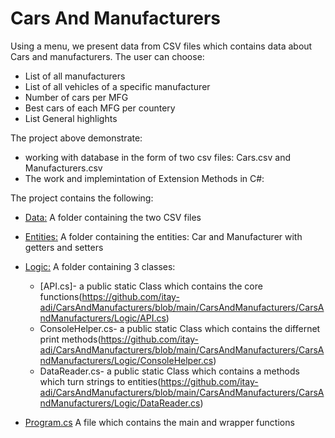 # Cars And Manufacturers

Using a menu, we present data from CSV files which contains data about Cars and manufacturers.
The user can choose:
* List of all manufacturers
* List of all vehicles of a specific manufacturer
* Number of cars per MFG
* Best cars of each MFG per countery
* List General highlights

The project above demonstrate:
* working with database in the form of two csv files: Cars.csv and Manufacturers.csv
* The work and implemintation of Extension Methods in C#:



The project contains the following:
* [Data:](https://github.com/itay-adi/CarsAndManufacturers/tree/main/CarsAndManufacturers/CarsAndManufacturers/Data) 
	A folder containing the two CSV files
	
* [Entities:](https://github.com/itay-adi/CarsAndManufacturers/tree/main/CarsAndManufacturers/CarsAndManufacturers/Entities)
	A folder containing the entities: Car and Manufacturer with getters and setters
	
* [Logic:](https://github.com/itay-adi/CarsAndManufacturers/tree/main/CarsAndManufacturers/CarsAndManufacturers/Logic)
	A folder containing 3 classes:
	* [API.cs]- a public static Class which contains the core functions(https://github.com/itay-adi/CarsAndManufacturers/blob/main/CarsAndManufacturers/CarsAndManufacturers/Logic/API.cs)
	* ConsoleHelper.cs- a public static Class which contains the differnet print methods(https://github.com/itay-adi/CarsAndManufacturers/blob/main/CarsAndManufacturers/CarsAndManufacturers/Logic/ConsoleHelper.cs)
	* DataReader.cs- a public static Class which contains a methods which turn strings to entities(https://github.com/itay-adi/CarsAndManufacturers/blob/main/CarsAndManufacturers/CarsAndManufacturers/Logic/DataReader.cs)
		
* [Program.cs](https://github.com/itay-adi/CarsAndManufacturers/blob/main/CarsAndManufacturers/CarsAndManufacturers/Program.cs)
	A file which contains the main and wrapper functions
